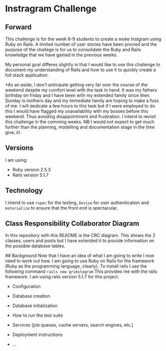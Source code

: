 # Instragram Challenge

## Forward

This challenge is for the week 8-9 students to create a moke Instgram using Ruby on Rails.
A limited number of user stories have been provied and the purpose of the challege is for us to consolidate the Ruby and Rails knowledge that we have gained in the previous weeks.

My personal goal differes slightly in that I would like to use this challenge to document my understanding of Rails and how to use it to quickly create a full stack application. 

*As an aside, I don't anticipate getting very far over the course of the weekend despite my comfort level with the task in hand. It was my fathers birthday on friday and I have been with my extended family since then. Sunday is mothers day and my immediate family are hoping to make a fuss of me. I will dedicate a few hours to this task but if I were employed to do this I would have flagged my unavailability with my bosses before this weekend. Thus avoiding disappointment and frustration. I intend to revisit this challenge in the comming weeks. NB I would not expect to get much further than the planning, modelling and documentation stage in the time give, irl.

## Versions

I am using:
* Ruby version 2.5.3
* Rails version 5.1.7

## Technology
I intend to use `rspec` for the testing, `Devise` for user authentication and `materialize` to ensure that the front end is spectacular.

## Class Responsibility Collaborator Diagram
In this repository with this README is the CRC diagram.
This shows the 2 classes, users and posts but I have extended it to provide information on the possible database tables.

## Background
Now that I have an idea of what I am going to write I now need to work out how.
I am going to use Ruby on Rails for the framework (Ruby as the programming language, clearly).
To install rails I use the following command `rails new grimstagram`
This provides me with the rails framework.
I am using rails version 5.1.7 for this project.



* Configuration

* Database creation

* Database initialization

* How to run the test suite

* Services (job queues, cache servers, search engines, etc.)

* Deployment instructions

* ...
